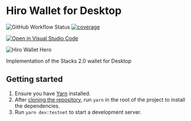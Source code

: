 # Hiro Wallet for Desktop

![GitHub Workflow Status](https://img.shields.io/github/workflow/status/blockstack/stacks-wallet/Build)
[![coverage](https://raw.githubusercontent.com/blockstack/stacks-wallet/gh-pages/badge.svg)](https://blockstack.github.io/stacks-wallet/)

[![Open in Visual Studio Code](https://open.vscode.dev/badges/open-in-vscode.svg)](https://open.vscode.dev/blockstack/stacks-wallet)

![Hiro Wallet Hero](/resources/readme.png)

Implementation of the Stacks 2.0 wallet for Desktop

## Getting started

1. Ensure you have [Yarn](https://yarnpkg.com/) installed.
1. After [cloning the repository](https://docs.github.com/en/github/creating-cloning-and-archiving-repositories/cloning-a-repository), run `yarn` in the root of the project to install the dependencies.
1. Run `yarn dev:testnet` to start a development server.
